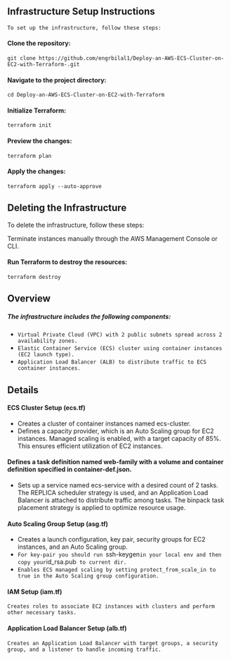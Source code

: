 ## Infrastructure Setup Instructions
`To set up the infrastructure, follow these steps:`

#### Clone the repository:
`git clone https://github.com/engrbilal1/Deploy-an-AWS-ECS-Cluster-on-EC2-with-Terraform-.git`
#### Navigate to the project directory:
`cd Deploy-an-AWS-ECS-Cluster-on-EC2-with-Terraform`
#### Initialize Terraform:
`terraform init`
#### Preview the changes:
`terraform plan`
#### Apply the changes:
`terraform apply --auto-approve`
## Deleting the Infrastructure
To delete the infrastructure, follow these steps:

Terminate instances manually through the AWS Management Console or CLI.

#### Run Terraform to destroy the resources:
`terraform destroy`

## Overview
##### The infrastructure includes the following components:

- `Virtual Private Cloud (VPC) with 2 public subnets spread across 2 availability zones.`
- `Elastic Container Service (ECS) cluster using container instances (EC2 launch type).`
- `Application Load Balancer (ALB) to distribute traffic to ECS container instances.`
## Details
#### ECS Cluster Setup (ecs.tf)
- Creates a cluster of container instances named ecs-cluster.
- Defines a capacity provider, which is an Auto Scaling group for EC2 instances. Managed scaling is enabled, with a target capacity of 85%. This ensures efficient utilization of EC2 instances.
#### Defines a task definition named web-family with a volume and container definition specified in container-def.json.
- Sets up a service named ecs-service with a desired count of 2 tasks. The REPLICA scheduler strategy is used, and an Application Load Balancer is attached to distribute traffic among tasks. The binpack task placement strategy is applied to optimize resource usage.
#### Auto Scaling Group Setup (asg.tf)
- Creates a launch configuration, key pair, security groups for EC2 instances, and an Auto Scaling group.
- `For key-pair you should run `ssh-keygen` in your local env and then copy your `id_rsa.pub` to current dir.`
- `Enables ECS managed scaling by setting protect_from_scale_in to true in the Auto Scaling group configuration.`
#### IAM Setup (iam.tf)
`Creates roles to associate EC2 instances with clusters and perform other necessary tasks.`
#### Application Load Balancer Setup (alb.tf)
`Creates an Application Load Balancer with target groups, a security group, and a listener to handle incoming traffic.`
